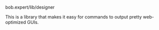 
bob.expert/lib/designer

This is a library that makes it easy for commands to output pretty web-optimized GUIs.
